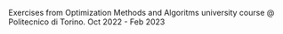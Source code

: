Exercises from Optimization Methods and Algoritms university course @ Politecnico di Torino. Oct 2022 - Feb 2023
